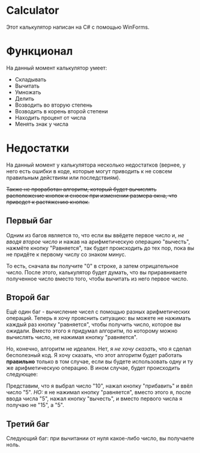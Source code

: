 # Calculator
Этот калькулятор написан на C# с помощью WinForms.

# Функционал
На данный момент калькулятор умеет:
- Складывать
- Вычитать
- Умножать
- Делить
- Возводить во вторую степень
- Возводить в корень второй степени
- Находить процент от числа
- Менять знак у числа

# Недостатки
На данный момент у калькулятора несколько недостатков (вернее, у него есть ошибки в коде, которые могут приводить к не совсем правильным действиям или последствиям).

~~Также не проработан алгоритм, который будет вычислять расположение кнопок и сносок при изменении размера окна, что приведет к растяжению кнопок.~~

## Первый баг
Одним из багов является то, что если вы ввёдете первое число и, *не вводя второе число* и нажав на арифметическую операцию "вычесть", нажмёте кнопку "Равняется", так будет происходить до тех пор, пока вы не придёте к первому числу со знаком минус.

То есть, сначала вы получите "0" в строке, а затем отрицательное число. После этого, калькулятор будет думать, что вы приравниваете полученное число вместо того, чтобы вычитать из него первое число.

## Второй баг
Ещё один баг - вычисление чисел с помощью разных арифметических операций. Теперь я хочу прояснить ситуацию: вы можете не нажимать каждый раз кнопку "равняется", чтобы получить число, которое вы ожидали. Вместо этого я придумал алгоритм, по которому можно вычислять число, не нажимая кнопку "равняется".

Но, конечно, алгоритм не идеален. Нет, я *не хочу сказать*, что я сделал бесполезный код. Я хочу сказать, что этот алгоритм будет работать **правильно** только в том случае, если вы будете использовать одну и ту же арифметическую операцию. В ином случае, будет происходить следующее:

Представим, что я выбрал число "10", нажал кнопку "прибавить" и ввёл число "5". *НО:* я не нажимал кнопку "равняется", вместо этого я, после ввода числа "5", нажал кнопку "вычесть", и вместо первого числа я получаю не "15", а "5".

## Третий баг
Следующий баг: при вычитании от нуля какое-либо число, вы получаете ноль.
